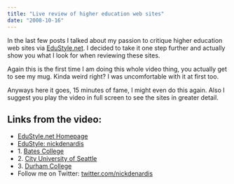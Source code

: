 ```yaml
---
title: "Live review of higher education web sites"
date: "2008-10-16"
---
```


In the last few posts I talked about my passion to critique higher education web sites via [EduStyle.net](http://edustyle.net/). I decided to take it one step further and actually show you what I look for when reviewing these sites.

Again this is the first time I am doing this whole video thing, you actually get to see my mug. Kinda weird right? I was uncomfortable with it at first too.

Anyways here it goes, 15 minutes of fame, I might even do this again. Also I suggest you play the video in full screen to see the sites in greater detail.

## Links from the video:

- [EduStyle.net Homepage](http://edustyle.net/)
- [EduStyle: nickdenardis](http://www.edustyle.net/userinfo.php?user=nickdenardis)
- 1\. [Bates College](http://bates.edu/)
- 2\. [City University of Seattle](http://cityu.edu/)
- 3\. [Durham College](http://durhamcollege.ca/)
- Follow me on Twitter: [twitter.com/nickdenardis](http://twitter.com/nickdenardis)
